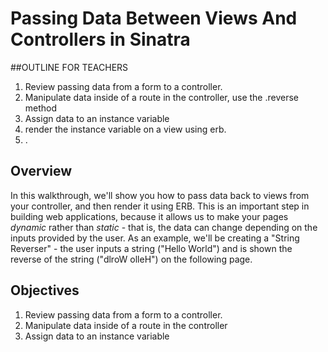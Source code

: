 

# Passing Data Between Views And Controllers in Sinatra

##OUTLINE FOR TEACHERS
1. Review passing data from a form to a controller.
2. Manipulate data inside of a route in the controller, use the .reverse method
3. Assign data to an instance variable
4. render the instance variable on a view using erb.
5. .


## Overview

In this walkthrough, we'll show you how to pass data back to views from your controller, and then render it using ERB. This is an important step in building web applications, because it allows us to make your pages *dynamic* rather than *static* - that is, the data can change depending on the inputs provided by the user. As an example, we'll be creating a "String Reverser" - the user inputs a string ("Hello World") and is shown the reverse of the string ("dlroW olleH") on the following page.

## Objectives
1. Review passing data from a form to a controller.
2. Manipulate data inside of a route in the controller
3. Assign data to an instance variable

